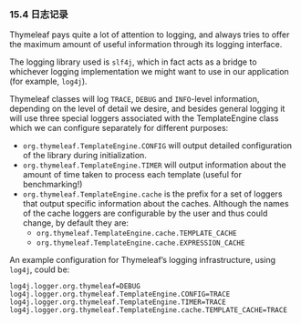 ### 15.4 日志记录

Thymeleaf pays quite a lot of attention to logging, and always tries to offer the maximum amount of useful information through its logging interface.

The logging library used is `slf4j`, which in fact acts as a bridge to whichever logging implementation we might want to use in our application (for example, `log4j`).

Thymeleaf classes will log `TRACE`, `DEBUG` and `INFO`-level information, depending on the level of detail we desire, and besides general logging it will use three special loggers associated with the TemplateEngine class which we can configure separately for different purposes:

- `org.thymeleaf.TemplateEngine.CONFIG` will output detailed configuration of the library during initialization.
- `org.thymeleaf.TemplateEngine.TIMER` will output information about the amount of time taken to process each template (useful for benchmarking!)
- `org.thymeleaf.TemplateEngine.cache` is the prefix for a set of loggers that output specific information about the caches. Although the names of the cache loggers are configurable by the user and thus could change, by default they are:
  - `org.thymeleaf.TemplateEngine.cache.TEMPLATE_CACHE`
  - `org.thymeleaf.TemplateEngine.cache.EXPRESSION_CACHE`

An example configuration for Thymeleaf’s logging infrastructure, using `log4j`, could be:
```properties
log4j.logger.org.thymeleaf=DEBUG
log4j.logger.org.thymeleaf.TemplateEngine.CONFIG=TRACE
log4j.logger.org.thymeleaf.TemplateEngine.TIMER=TRACE
log4j.logger.org.thymeleaf.TemplateEngine.cache.TEMPLATE_CACHE=TRACE
```